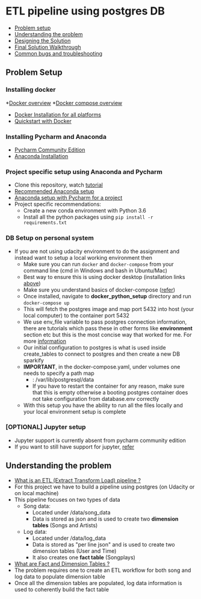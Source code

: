 # ETL pipeline using postgres DB

* [Problem setup](#problem-setup)
* [Understanding the problem](#understanding-the-problem)
* [Designing the Solution](#solutoin-design)
* [Final Solution Walkthrough](#final-solution-walkthrough)
* [Common bugs and troubleshooting](#common-bugs)


## Problem Setup

### Installing docker
*[Docker overview](https://docs.docker.com/get-started/overview/)
*[Docker compose overview](https://docs.docker.com/compose/)
* [Docker Installation for all platforms](https://docs.docker.com/get-docker/)
* [Quickstart with Docker](https://docs.docker.com/get-started/)

### Installing Pycharm and Anaconda
* [Pycharm Community Edition](https://www.jetbrains.com/pycharm/download/)
* [Anaconda Installation](https://docs.anaconda.com/anaconda/install/)

### Project specific setup using Anaconda and Pycharm
* Clone this repository, watch [tutorial](https://blog.jetbrains.com/idea/2020/10/clone-a-project-from-github/)
* [Recommended Anaconda setup](https://docs.conda.io/projects/conda/en/latest/user-guide/getting-started.html)
* [Anaconda setup with Pycharm for a project](https://docs.anaconda.com/anaconda/user-guide/tasks/pycharm/)
* Project specific recommendations:
  * Create a new conda environment with Python 3.6
  * Install all the python packages using `pip install -r requirements.txt`

### DB Setup on personal system
* If you are not using udacity environment to do the assignment and instead want to setup a local working environment then
  * Make sure you can run `docker` and `docker-compose` from your command line (cmd in Windows and bash in Ubuntu/Mac)
  * Best way to ensure this is using docker desktop (installation links [above](#installing-docker))
  * Make sure you understand basics of docker-compose ([refer](#installing-docker))
  * Once installed, navigate to **docker_python_setup** directory and run `docker-compose up`
  * This will fetch the postgres image and map port 5432 into host (your local computer) to the container port 5432
  * We use env_file variable to pass postgres connection information, there are tutorials which pass these in other forms like **environment** section etc
  but this is the most concise way that worked for me. For more [information](https://hub.docker.com/_/postgres)
  * Our initial configuration to postgres is what is used inside create_tables to connect to postgres and then create a new DB sparkify
  * **IMPORTANT**, in the docker-compose.yaml, under volumes one needs to specify a path map
    * <PATH ON LOCAL SYSTEM>: /var/lib/postgresql/data
    * If you have to restart the container for any reason, make sure that this <PATH ON LOCAL SYSTEM> is empty
    otherwise a booting postgres container does not take configuration from database.env correctly
  * With this setup you have the ability to run all the files locally and your local environment setup is complete


### [OPTIONAL] Jupyter setup
* Jupyter support is currently absent from pycharm community edition
* If you want to still have support for jupyter, [refer](https://stackoverflow.com/questions/55788675/-2019-1-ce-no-option-to-create-edit-jupyter-notebook-ipynb-files)

## Understanding the problem
* [What is an ETL (Extract Transform Load) pipeline ?](https://www.snowflake.com/guides/etl-pipeline)
* For this project we have to build a pipeline using postgres (on Udacity or on local machine)
* This pipeline focuses on two types of data
  * Song data: 
    * Located under /data/song_data
    * Data is stored as json and is used to create two **dimension tables** (Songs and Artists)
  * Log data:
    * Located under /data/log_data
    * Data is stored as "per line json" and is used to create two dimension tables (User and Time)
    * It also creates one **fact table** (Songplays)
* [What are Fact and Dimension Tables ?](https://docs.microsoft.com/en-us/power-bi/guidance/star-schema)
* The problem requires one to create an ETL workflow for both song and log data to populate dimension table
* Once all the dimension tables are populated, log data information is used to coherently build the fact table
